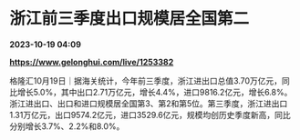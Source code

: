 # 浙江前三季度出口规模居全国第二

**2023-10-19 04:09**

**https://www.gelonghui.com/live/1253382**

格隆汇10月19日｜据海关统计，今年前三季度，浙江进出口总值3.70万亿元，同比增长5.0%，其中出口2.71万亿元，增长4.4%，进口9816.2亿元，增长6.8%。浙江进出口、出口和进口规模居全国第3、第2和第5位。第三季度，浙江进出口1.31万亿元，出口9574.2亿元，进口3529.6亿元，规模均创历史季度新高，同比分别增长3.7%、2.2%和8.0%。